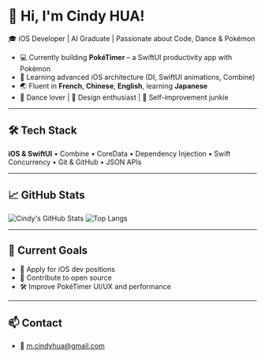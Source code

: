 # 👋 Hi, I'm Cindy HUA!

🎓 iOS Developer | AI Graduate | Passionate about Code, Dance & Pokémon

- 💻 Currently building **PokéTimer** – a SwiftUI productivity app with Pokémon
- 📱 Learning advanced iOS architecture (DI, SwiftUI animations, Combine)
- 🌏 Fluent in **French**, **Chinese**, **English**, learning **Japanese**
- 💃 Dance lover | 🎨 Design enthusiast | 🧠 Self-improvement junkie

---

## 🛠️ Tech Stack
**iOS & SwiftUI** • Combine • CoreData • Dependency Injection • Swift Concurrency • Git & GitHub • JSON APIs

---

## 📈 GitHub Stats
![Cindy's GitHub Stats](https://github-readme-stats.vercel.app/api?username=cindyhua&show_icons=true&theme=default)
![Top Langs](https://github-readme-stats.vercel.app/api/top-langs/?username=cindyhua&layout=compact)

---

## 🌱 Current Goals
- 🎯 Apply for iOS dev positions
- 🧠 Contribute to open source
- 🛠 Improve PokéTimer UI/UX and performance

---

## 📫 Contact
- 📧 m.cindyhua@gmail.com
